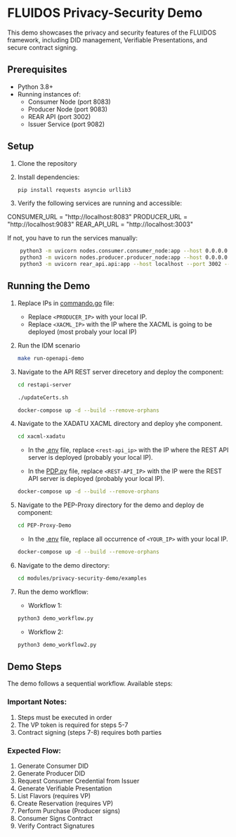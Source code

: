 # FLUIDOS Privacy-Security Demo

This demo showcases the privacy and security features of the FLUIDOS framework, including DID management, Verifiable Presentations, and secure contract signing.

## Prerequisites

- Python 3.8+
- Running instances of:
  - Consumer Node (port 8083)
  - Producer Node (port 9083)
  - REAR API (port 3002)
  - Issuer Service (port 9082)

## Setup

1. Clone the repository
2. Install dependencies:

    ```bash
    pip install requests asyncio urllib3
    ```
3. Verify the following services are running and accessible:

CONSUMER_URL = "http://localhost:8083"
PRODUCER_URL = "http://localhost:9083"
REAR_API_URL = "http://localhost:3003"

If not, you have to run the services manually:

```bash
    python3 -m uvicorn nodes.consumer.consumer_node:app --host 0.0.0.0 --port 8083 --reload
    python3 -m uvicorn nodes.producer.producer_node:app --host 0.0.0.0 --port 9083 --reload
    python3 -m uvicorn rear_api.api:app --host localhost --port 3002 --reload
```

## Running the Demo

1. Replace IPs in [commando.go](../../pkg/controller/command/poc/command.go) file:

    - Replace `<PRODUCER_IP>` with your local IP.
    - Replace `<XACML_IP>` with the IP where the XACML is going to be deployed (most probaly your local IP)

2. Run the IDM scenario

    ```bash
    make run-openapi-demo 
    ```

3. Navigate to the API REST server direcetory and deploy the component:

    ```bash
    cd restapi-server
    ```

    ```bash
    ./updateCerts.sh
    ```

    ```bash
    docker-compose up -d --build --remove-orphans
    ```

4. Navigate to the XADATU XACML directory and deploy yhe component.

    ```bash
    cd xacml-xadatu
    ```

    - In the [.env](./../../xacml-xadatu/.env) file, replace `<rest-api_ip>` with the IP where the REST API server is deployed (probably your local IP).

    - In the [PDP.py](./../../xacml-xadatu/XACML_PDP_PYTHON/PDP.py) file, replace `<REST-API_IP>` with the IP were the REST API server is deployed (probably your local IP).

    ```bash
    docker-compose up -d --build --remove-orphans
    ```

5. Navigate to the PEP-Proxy directory for the demo and deploy de component:

    ```bash
    cd PEP-Proxy-Demo
    ```

    - In the [.env](../../PEP-Proxy-Demo/.env) file, replace all occurrence of `<YOUR_IP>` with your local IP.

    ```bash
    docker-compose up -d --build --remove-orphans
    ```

6. Navigate to the demo directory:

    ```bash
    cd modules/privacy-security-demo/examples
    ```

7. Run the demo workflow:

    - Workflow 1:
    ```bash
    python3 demo_workflow.py
    ```

    - Workflow 2:
    ```bash
    python3 demo_workflow2.py
    ```

## Demo Steps

The demo follows a sequential workflow. Available steps:

### Important Notes:
1. Steps must be executed in order
2. The VP token is required for steps 5-7
3. Contract signing (steps 7-8) requires both parties

### Expected Flow:
1. Generate Consumer DID
2. Generate Producer DID
3. Request Consumer Credential from Issuer
4. Generate Verifiable Presentation
5. List Flavors (requires VP)
6. Create Reservation (requires VP)
7. Perform Purchase (Producer signs)
8. Consumer Signs Contract
9. Verify Contract Signatures